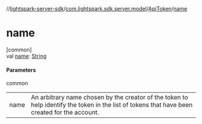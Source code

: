 //[lightspark-server-sdk](../../../index.md)/[com.lightspark.sdk.server.model](../index.md)/[ApiToken](index.md)/[name](name.md)

# name

[common]\
val [name](name.md): [String](https://kotlinlang.org/api/latest/jvm/stdlib/kotlin/-string/index.html)

#### Parameters

common

| | |
|---|---|
| name | An arbitrary name chosen by the creator of the token to help identify the token in the list of tokens that have been created for the account. |
